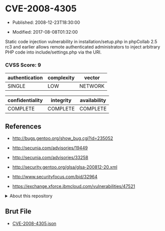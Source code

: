 # CVE-2008-4305

- Published: 2008-12-23T18:30:00

- Modified: 2017-08-08T01:32:00

Static code injection vulnerability in installation/setup.php in phpCollab 2.5 rc3 and earlier allows remote authenticated administrators to inject arbitrary PHP code into include/settings.php via the URI.

### CVSS Score: **9**

| authentication | complexity | vector |
| --- | --- | --- |
| SINGLE | LOW | NETWORK |

| confidentiality | integrity | availability |
| --- | --- | --- |
| COMPLETE | COMPLETE | COMPLETE |

## References

* http://bugs.gentoo.org/show_bug.cgi?id=235052

* http://secunia.com/advisories/19449

* http://secunia.com/advisories/33258

* http://security.gentoo.org/glsa/glsa-200812-20.xml

* http://www.securityfocus.com/bid/32964

* https://exchange.xforce.ibmcloud.com/vulnerabilities/47521

<details>
<summary>About this repository</summary> 

  This repository is part of the project [Live Hack CVE](https://github.com/Live-Hack-CVE). Main website can be found [www.live-hack.org](https://www.live-hack.org) 
  
  Made by [Sn0wAlice](https://github.com/Sn0wAlice) for the people that care about security and need to have a feed of the latest CVEs. Hope you enjoy it, don't forget to star the repo and follow me on [Twitter](https://twitter.com/Sn0wAlice) and [Github](https://github.com/Sn0wAlice). And that is my [personnal website](https://www.alice-snow.me/)

  - [Home Page](https://github.com/Live-Hack-CVE)
  - [Framework](https://github.com/Live-Hack-CVE/cve-framework)
  - [CVE database](https://github.com/Live-Hack-CVE/full_database)
  - [Changelog](https://github.com/Live-Hack-CVE/Changelog)
</details>

## Brut File

* [CVE-2008-4305.json](https://raw.githubusercontent.com/Live-Hack-CVE/full_database/main/cves/2008/CVE-2008-4305.json)

